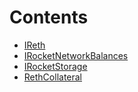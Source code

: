 

# Contents
- [IReth](IReth.sol/interface.IReth.md)
- [IRocketNetworkBalances](IRocketNetworkBalances.sol/interface.IRocketNetworkBalances.md)
- [IRocketStorage](IRocketStorage.sol/interface.IRocketStorage.md)
- [RethCollateral](RethCollateral.sol/contract.RethCollateral.md)
